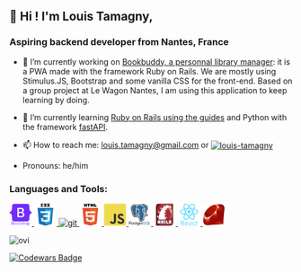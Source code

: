 ## 👋 Hi ! I'm Louis Tamagny,
### Aspiring backend developer from Nantes, France

- 🔭 I’m currently working on [Bookbuddy, a personnal library manager](https://www.bookbuddy.ink/): it is a PWA made with the framework Ruby on Rails. We are mostly using Stimulus.JS, Bootstrap and some vanilla CSS for the front-end. Based on a group project at Le Wagon Nantes, I am using this application to keep learning by doing. 
- 🌱 I’m currently learning [Ruby on Rails using the guides](https://guides.rubyonrails.org/) and Python with the framework [fastAPI](https://fastapi.tiangolo.com/).

- 📫 How to reach me: louis.tamagny@gmail.com or <a href="https://linkedin.com/in/louis-tamagny" target="blank"><img align="center" src="https://raw.githubusercontent.com/rahuldkjain/github-profile-readme-generator/master/src/images/icons/Social/linked-in-alt.svg" alt="louis-tamagny" height="15" width="20" /></a>
- Pronouns: he/him

<h3 align="left">Languages and Tools:</h3>
<p align="left"> <a href="https://getbootstrap.com" target="_blank" rel="noreferrer"> <img src="https://raw.githubusercontent.com/devicons/devicon/master/icons/bootstrap/bootstrap-plain-wordmark.svg" alt="bootstrap" width="40" height="40"/> </a> <a href="https://www.w3schools.com/css/" target="_blank" rel="noreferrer"> <img src="https://raw.githubusercontent.com/devicons/devicon/master/icons/css3/css3-original-wordmark.svg" alt="css3" width="40" height="40"/> </a> <a href="https://git-scm.com/" target="_blank" rel="noreferrer"> <img src="https://www.vectorlogo.zone/logos/git-scm/git-scm-icon.svg" alt="git" width="40" height="40"/> </a> <a href="https://www.w3.org/html/" target="_blank" rel="noreferrer"> <img src="https://raw.githubusercontent.com/devicons/devicon/master/icons/html5/html5-original-wordmark.svg" alt="html5" width="40" height="40"/> </a> <a href="https://developer.mozilla.org/en-US/docs/Web/JavaScript" target="_blank" rel="noreferrer"> <img src="https://raw.githubusercontent.com/devicons/devicon/master/icons/javascript/javascript-original.svg" alt="javascript" width="40" height="40"/> </a> <a href="https://www.postgresql.org" target="_blank" rel="noreferrer"> <img src="https://raw.githubusercontent.com/devicons/devicon/master/icons/postgresql/postgresql-original-wordmark.svg" alt="postgresql" width="40" height="40"/> </a> <a href="https://rubyonrails.org" target="_blank" rel="noreferrer"> <img src="https://raw.githubusercontent.com/devicons/devicon/master/icons/rails/rails-original-wordmark.svg" alt="rails" width="40" height="40"/> </a> <a href="https://reactjs.org/" target="_blank" rel="noreferrer"> <img src="https://raw.githubusercontent.com/devicons/devicon/master/icons/react/react-original-wordmark.svg" alt="react" width="40" height="40"/> </a> <a href="https://www.ruby-lang.org/en/" target="_blank" rel="noreferrer"> <img src="https://raw.githubusercontent.com/devicons/devicon/master/icons/ruby/ruby-original.svg" alt="ruby" width="40" height="40"/> </a> </p>
<img src="https://github-readme-stats.vercel.app/api/top-langs?username=louis-tamagny&show_icons=true&locale=en&layout=compact&theme=chartreuse-dark" alt="ovi" /> 


[![Codewars Badge](https://www.codewars.com/users/louis-tamagny/badges/large)](https://www.codewars.com/users/louis-tamagny)



